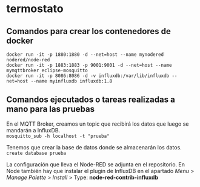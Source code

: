 # termostato

## Comandos para crear los contenedores de docker
```shell
docker run -it -p 1880:1880 -d --net=host --name mynodered nodered/node-red
docker run -it -p 1883:1883 -p 9001:9001 -d --net=host --name mymqttbroker eclipse-mosquitto
docker run -it -p 8086:8086 -d -v influxdb:/var/lib/influxdb --net=host --name myinfluxdb influxdb:1.8
```

## Comandos ejecutados o tareas realizadas a mano para las pruebas

En el MQTT Broker, creamos un topic que recibirá los datos que luego se mandarán a InfluxDB.  
`mosquitto_sub -h localhost -t "prueba"`

Tenemos que crear la base de datos donde se almacenarán los datos.  
`create database prueba`

La configuración que lleva el Node-RED se adjunta en el repositorio. En Node también hay que instalar el plugin de InfluxDB en el apartado *Menu* > *Manage Palette* > *Install* > Type: __node-red-contrib-influxdb__
